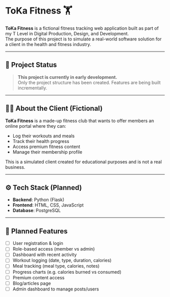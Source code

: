 # ToKa Fitness 🏋️

**ToKa Fitness** is a fictional fitness tracking web application built as part of my T Level in Digital Production, Design, and Development.  
The purpose of this project is to simulate a real-world software solution for a client in the health and fitness industry.

---

## 🚧 Project Status

> **This project is currently in early development.**  
Only the project structure has been created. Features are being built incrementally.

---

## 👨‍💻 About the Client (Fictional)

**ToKa Fitness** is a made-up fitness club that wants to offer members an online portal where they can:
- Log their workouts and meals
- Track their health progress
- Access premium fitness content
- Manage their membership profile

This is a simulated client created for educational purposes and is not a real business.

---

## ⚙️ Tech Stack (Planned)

- **Backend**: Python (Flask)
- **Frontend**: HTML, CSS, JavaScript
- **Database**: PostgreSQL

---

## 🧩 Planned Features

- [ ] User registration & login
- [ ] Role-based access (member vs admin)
- [ ] Dashboard with recent activity
- [ ] Workout logging (date, type, duration, calories)
- [ ] Meal tracking (meal type, calories, notes)
- [ ] Progress charts (e.g. calories burned vs consumed)
- [ ] Premium content access
- [ ] Blog/articles page
- [ ] Admin dashboard to manage posts/users